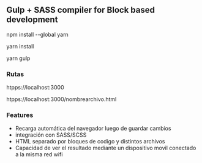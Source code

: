 ## Gulp + SASS compiler for Block based development

npm install --global yarn

yarn install

yarn gulp

### Rutas

htpps://localhost:3000

htpps://localhost:3000/nombrearchivo.html

### Features

- Recarga automática del navegador luego de guardar cambios 
- integración con SASS/SCSS
- HTML separado por bloques de codigo y distintos archivos
- Capacidad de ver el resultado mediante un dispositivo movil conectado a la misma red wifi



